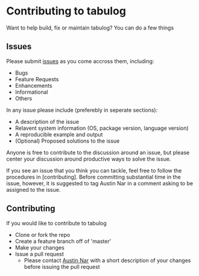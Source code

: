 # Contributing to tabulog

Want to help build, fix or maintain tabulog? You can do a few things

## Issues

Please submit [issues](https://github.com/AustinNar/tabulog/issues) 
as you come accross them, including:

- Bugs
- Feature Requests
- Enhancements
- Informational
- Others

In any issue please include (preferebly in seperate sections):

- A description of the issue
- Relavent system information (OS, package version, language version)
- A reproducible example and output
- (Optional) Proposed solutions to the issue

Anyone is free to contribute to the discussion around an issue, but 
please center your discussion around productive ways to solve the issue.

If you see an issue that you think you can tackle, feel free to follow the
procedures in [contributing]. Before committing substantial time in the 
issue, however, it is suggested to tag Austin Nar in a comment asking to 
be assigned to the issue.

## Contributing

If you would like to contribute to tabulog

- Clone or fork the repo
- Create a feature branch off of 'master'
- Make your changes
- Issue a pull request
  + Please contact [Austin Nar](mailto:austin.nar@gmail.com) with a short 
    description of your changes before issuing the pull request